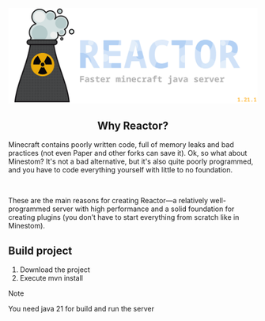 <p align="center">
  <img src=".github/background.png" alt="logo">

  <h2 align="center">Why Reactor?</h2>
  <p>Minecraft contains poorly written code, full of memory leaks and bad practices (not even Paper and other forks can save it). Ok, so what about Minestom? It's not a bad alternative, but it's also quite poorly programmed, and you have to code everything yourself with little to no foundation.
  </p>
  <br>
  <p>
  These are the main reasons for creating Reactor—a relatively well-programmed server with high performance and a solid foundation for creating plugins (you don’t have to start everything from scratch like in Minestom).
  </p>
  <h2>Build project</h2>
  <ol>
    <li>Download the project</li>
    <li>Execute mvn install</li>
  </ol>
</p>

> [!NOTE]
> You need java 21 for build and run the server
